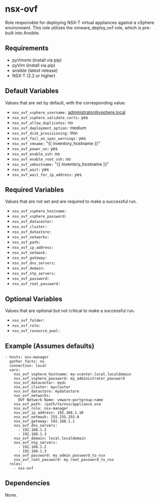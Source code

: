 # nsx-ovf

Role responsible for deploying NSX-T virtual appliances against a vSphere environment. This role utilizes the vmware_deploy_ovf role, which is pre-built into Ansible.

## Requirements

* pyVmomi (install via pip)
* pyVim (install via pip)
* ansible (latest release)
* NSX-T (2.2 or higher)

## Default Variables

Values that are set by default, with the corresponding value.

* `nsx_ovf_vsphere_username:` administrator@vsphere.local
* `nsx_ovf_vsphere_validate_certs:` yes
* `nsx_ovf_allow_duplicates:` no
* `nsx_ovf_deployment_option:` medium
* `nsx_ovf_disk_provisioning:` thin
* `nsx_ovf_fail_on_spec_warnings:` yes
* `nsx_ovf_vmname:` "{{ inventory_hostname }}"
* `nsx_ovf_power_on:` yes
* `nsx_ovf_enable_ssh:` no
* `nsx_ovf_enable_root_ssh:` no
* `nsx_ovf_vmhostname:` "{{ inventory_hostname }}"
* `nsx_ovf_wait:` yes
* `nsx_ovf_wait_for_ip_address:` yes

## Required Variables

Values that are not set and are required to make a successful run.

* `nsx_ovf_vsphere_hostname:`
* `nsx_ovf_vsphere_password:`
* `nsx_ovf_datacenter:`
* `nsx_ovf_cluster:`
* `nsx_ovf_datastore:`
* `nsx_ovf_networks:`
* `nsx_ovf_path:`
* `nsx_ovf_ip_address:`
* `nsx_ovf_netmask:`
* `nsx_ovf_gateway:`
* `nsx_ovf_dns_servers:`
* `nsx_ovf_domain:`
* `nsx_ovf_ntp_servers:`
* `nsx_ovf_password:`
* `nsx_ovf_root_password:`

## Optional Variables

Values that are optional but not critical to make a successful run.

* `nsx_ovf_folder:`
* `nsx_ovf_role:`
* `nsx_ovf_resource_pool:`

## Example (Assumes defaults)

```
- hosts: nsx-manager
  gather_facts: no
  connection: local
  vars:
    nsx_ovf_vsphere_hostname: my-vcenter.local.localdomain
    nsx_ovf_vsphere_password: my_administrator_password
    nsx_ovf_datacenter: mydc
    nsx_ovf_cluster: mycluster
    nsx_ovf_datastore: mydatastore
    nsx_ovf_networks: 
      OVF Network Name: vmware-portgroup-name
    nsx_ovf_path: /path/to/nsx/appliance.ova
    nsx_ovf_role: nsx-manager
    nsx_ovf_ip_address: 192.168.1.10
    nsx_ovf_netmask: 255.255.255.0
    nsx_ovf_gateway: 192.168.1.1
    nsx_ovf_dns_servers:
      - 192.168.1.2
      - 192.168.1.3
    nsx_ovf_domain: local.localdomain
    nsx_ovf_ntp_servers:
      - 192.168.1.2
      - 192.168.1.3
    nsx_ovf_password: my_admin_password_to_nsx
    nsx_ovf_root_password: my_root_password_to_nsx
  roles:
    - nsx-ovf
```

## Dependencies

None.

